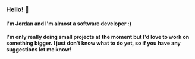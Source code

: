 ### Hello! 👋

#### I'm Jordan and I'm almost a software developer :)

#### I'm only really doing small projects at the moment but I'd love to work on something bigger. I just don't know what to do yet, so if you have any suggestions let me know!
